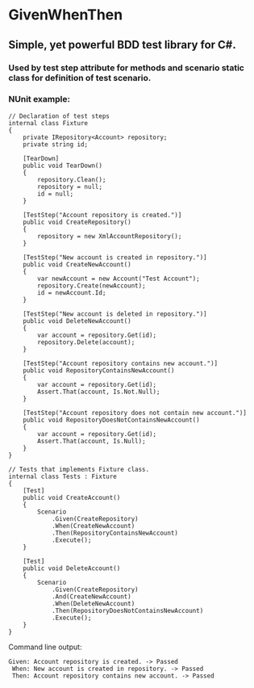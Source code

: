 # GivenWhenThen
## Simple, yet powerful BDD test library for C#. 
### Used by test step attribute for methods and scenario static class for definition of test scenario.

### NUnit example:

    // Declaration of test steps
    internal class Fixture
    {
        private IRepository<Account> repository;
        private string id;

        [TearDown]
        public void TearDown()
        {
            repository.Clean();
            repository = null;
            id = null;
        }

        [TestStep("Account repository is created.")]
        public void CreateRepository()
        {
            repository = new XmlAccountRepository();
        }

        [TestStep("New account is created in repository.")]
        public void CreateNewAccount()
        {
            var newAccount = new Account("Test Account");
            repository.Create(newAccount);
            id = newAccount.Id;
        }

        [TestStep("New account is deleted in repository.")]
        public void DeleteNewAccount()
        {
            var account = repository.Get(id);
            repository.Delete(account);
        }

        [TestStep("Account repository contains new account.")]
        public void RepositoryContainsNewAccount()
        {
            var account = repository.Get(id);
            Assert.That(account, Is.Not.Null);
        }

        [TestStep("Account repository does not contain new account.")]
        public void RepositoryDoesNotContainsNewAccount()
        {
            var account = repository.Get(id);
            Assert.That(account, Is.Null);
        }
    }
    
    // Tests that implements Fixture class.
    internal class Tests : Fixture
    {
        [Test]
        public void CreateAccount()
        {
            Scenario
                .Given(CreateRepository)
                .When(CreateNewAccount)
                .Then(RepositoryContainsNewAccount)
                .Execute();
        }

        [Test]
        public void DeleteAccount()
        {
            Scenario
                .Given(CreateRepository)
                .And(CreateNewAccount)
                .When(DeleteNewAccount)
                .Then(RepositoryDoesNotContainsNewAccount)
                .Execute();
        }
    }
    

Command line output:
```
Given: Account repository is created. -> Passed
 When: New account is created in repository. -> Passed
 Then: Account repository contains new account. -> Passed
```
